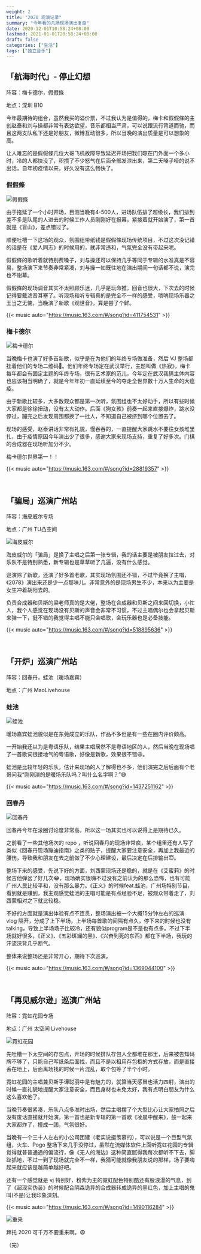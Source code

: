 ```yaml
---
weight: 2
title: "2020 观演记录"
summary: "今年看的几场现场演出复盘"
date: 2020-12-01T10:58:24+08:00
lastmod: 2021-01-01T20:58:24+08:00
draft: false
categories: ["生活"]
tags: ["独立音乐"]
---
```


## 「航海时代」- 停止幻想

阵容：梅卡德尔，假假條

地点：深圳 B10

今年最期待的组合，虽然我买的溢价票，不过我认为是值得的，梅卡和假假條的主创赵泰和刘与操都非常有表达欲望，音乐都相当严肃，可以说跟流行背道而驰，而且这两支队私下还是好朋友，微博互动很多，所以当晚的演出质量是可以想象的高。

让人难忘的是假假條几位大哥飞机故障导致延迟开场把我们晾在门外面一个多小时，冷的人都快没了，积攒了不少怒气在后面全部发泄出来，第二天嗓子哑的说不出话，自年初疫情以来，好久没有这么畅快了。  

### 假假條

![假假條](https://wumanhoblogimg.obs.cn-south-1.myhuaweicloud.com/images/jajatao.jpg)

由于拖延了一个小时开场，目测当晚有4-500人，进场队伍排了超级长，我们排到差不多是队尾的人进去的时候工作人员刚刚好在报幕，紧接着就开始演了，第一首就是《盲山》，差点错过了。

顺便吐槽一下这场的观众，氛围组带纸钱是假假條现场传统项目，不过这次没记错的话是在《爱人同志》的时候用的，就非常违和，气氛完全没有带起来呢。

假假條的歌听着就特别费嗓子，刘与操还可以保持几乎等同于专辑的水准真是不容易，整场演下来节奏非常紧凑，刘与操一如既往地在演出期间一句话都不说，演完也不谢幕。

假假條的现场调音其实不太照顾乐迷，几乎是玩命推，回音也很大，下次去的时候记得要戴滤音耳塞了。听现场和听专辑真的是完全不一样的感受，唢呐现场乐器之王当之无愧，当晚演了新歌《观世音》，算是尝了个鲜。

{{< music auto="https://music.163.com/#/song?id=411754531" >}}

### 梅卡德尔

![梅卡德尔](https://wumanhoblogimg.obs.cn-south-1.myhuaweicloud.com/images/mercader02.jpg)

当晚梅卡也演了好多首新歌，似乎是在为他们的年终专场做准备，然后 VJ 整场都挂着他们的专场二维码:rofl:。他们年终专场定在武汉举行，主题叫做《热寂》，梅卡每年都会有固定主题的年终专场，很有艺术家的范儿，今年定在武汉我猜主体内容也应该相当明确了，就是今年年初一直延续至今的夺走全世界数十万人生命的大瘟疫。

由于新歌比较多，大多数观众都是第一次听，氛围组也不太好动手，所以有些时候大家都是徐徐扭动，没有太大动作。后面《狗女孩》前奏一起来直接爆炸，跳水没停过，蹦完之后发现周围都换了一批人，不知道自己被挤到哪个位置去了。

现场的感受，赵泰讲话非常有礼貌，慢吞吞的，一直提醒大家跳水不要往女孩堆里扎，由于疫情原因今年演出少了很多，感谢大家来现场支持，重复了好多次。门棋的合成器在现场听加分不少。

梅卡德尔世界第一！！

{{< music auto="https://music.163.com/#/song?id=28819357" >}}

&nbsp;

## 「骗局」巡演广州站

阵容：海皮威尔专场

地点：广州 TU凸空间

![海皮威尔](https://wumanhoblogimg.obs.cn-south-1.myhuaweicloud.com/images/shows/happywire.jpg)

海皮威尔的「骗局」是换了主唱之后第一张专辑，我的话主要是被朋友拉过去，对乐队不是特别熟悉，新专辑也是草草听了几遍，没有什么感觉。

巡演除了新歌，还演了好多首老歌，其实现场氛围还不错，不过毕竟换了主唱，《2078》演出来还是少一点那味儿。非常意外的是现场男生不少，本来以为主要是女生冲着胡阳去的。

负责合成器和贝斯的梁老师真的是大佬，整场在合成器和贝斯之间来回切换，小忙人，我个人感觉在现场没有贝斯的声音会非常不习惯，不过主唱偶尔也会拿起贝斯来弹一下，挺不错的我觉得主唱不能只会唱歌，会玩乐器也是必备技能。

{{< music auto="https://music.163.com/#/song?id=518895636" >}}

&nbsp;

## 「开炉」巡演广州站

阵容：回春丹，蛙池（暖场嘉宾）

地点：广州 MaoLivehouse

### 蛙池

![蛙池](https://wumanhoblogimg.obs.cn-south-1.myhuaweicloud.com/images/shows/wachi.jpg)

暖场嘉宾蛙池貌似是在东莞成立的乐队，作品不多但是有一些在圈内评价颇高。

一开始我还以为是粤语乐队，结果主唱居然不是粤语地区的人，然后当晚在现场唱了一首歌词很接地气的粤语歌，好像是新歌，效果很不错:laughing:。

蛙池是比较年轻的乐队，估计来现场的人了解得也不多，他们演完之后后面有个老哥问我“刚刚演的是暖场乐队吗？叫什么名字啊？”:sweat_smile:

{{< music auto="https://music.163.com/#/song?id=1437251162" >}}

### 回春丹

![回春丹](https://wumanhoblogimg.obs.cn-south-1.myhuaweicloud.com/images/shows/huichundan.jpg)

回春丹今年在滚圈讨论度非常高，所以这一场其实也可以说得上是期待已久。

之前看了一些其他场次的 repo ，听说回春丹的现场非常疯，某个组里还有人写了类似《回春丹现场蹦迪指南》之类的贴子，提醒大家要注意安全，再加上我最近的腰伤，导致我和朋友在去之前做了不少心理建设，最后决定在后排输出:innocent:。

整场下来的感受，先说下好的方面，刘西蒙现场还是稳的，就是在《艾蜜莉》的时候吉他弹岔了好几次:joy:，现场确实很嗨不过没有之前认为的那么恐怖，也有可能广州人民比较平和，没有那么暴力。《正义》的时候feat.蛙池，广州场特别节目，看到就是赚到，我主观感觉蛙池的主唱可能是有点经验不足，被观众带着走了，刘西蒙相对之下就比较稳。

不好的方面就是演出体验有点不连贯，整场演出被一个大概15分钟左右的巡演 vlog 隔开，分成了上下半场，上半场每首歌的间隔有点久，停下来的时候也没有talking，导致上半场场子比较冷，还有貌似program是不是也有点多。不过下半场就好很多，《正义》、《五彩斑斓的黑》、《兴奋到死的东西》都在下半场，我玩的汗流浃背几乎断气。

整体来说整场还是非常开心，期待下次巡演。

{{< music auto="https://music.163.com/#/song?id=1369044100" >}}

&nbsp;

## 「再见威尔逊」巡演广州站

阵容：霓虹花园专场

地点：广州 太空间 Livehouse

![霓虹花园](https://wumanhoblogimg.obs.cn-south-1.myhuaweicloud.com/images/shows/niongarden01.jpg)

先吐槽一下太空间的存包点，开场的时候排队存包人全都堆在那里，后来被告知码牌不够了，只能自己写纸条后面找，而且不是以租用存包柜的方式存放，而是直接丢在地上，后面离场找的时候一片混乱，取个包等了半个小时。

霓虹花园的主唱兼贝斯手谭聪羽中是有魅力的，就算当天感冒也活力四射，演出的时候一直礼貌地提醒大家注意安全，而且身材也未免太好，我有点明白朋友为什么这么喜欢他了。

当晚节奏很紧凑，乐队八点多准时出场，然后主唱摆了个大型比心让大家拍照之后没有废话直接就开始演，第一首也是新专辑的第一首歌《凌晨中醒来》，鼓一起来大家都炸了，撞成一团，气氛很好。

当晚有一个三十人左右的小公司团建（老实说挺羡慕的），可以说是一个巨型气氛组，火车、Pogo 整场下来几乎没停过，虽然在流媒体软件上面听霓虹花园的专辑觉得就普普通通的偏流行，像《无人的海边》这种简直腻得我每次都听不下去，脚趾抓地，不过一到了现场就完全不一样，我猜可能就像我朋友说的那样，场子要嗨起来就应该是越简单越好吧。

还有一个感觉就是 vj 特别好，粉紫为主的霓虹配色特别酷还有股浪漫的气息，到了《超现实伪装》的时候配合阴森诡异的合成器转成诡异的黑红色，加上主唱的鬼叫(不是)让我印象深刻。

{{< music auto="https://music.163.com/#/song?id=1490116284" >}}

![重来](https://wumanhoblogimg.obs.cn-south-1.myhuaweicloud.com/images/shows/niongarden02.jpg)

拜托 2020 可千万不要重来啊。:fearful:

（完）